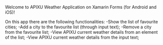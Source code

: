 Welcome to APIXU Weather Application on Xamarin Forms (for Android and iOS)!

On this app there are the following functionalities:
  -Show the list of favourite cities;
  -Add a city to the favourite list (through input text);
  -Remove a city from the favourite list;
  -View APIXU current weather details from an element of the list;
  -View APIXU current weather details from the input text;

